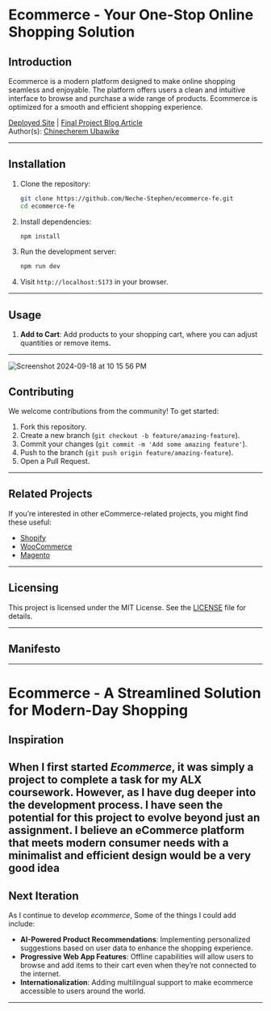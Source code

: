 # **Ecommerce - Your One-Stop Online Shopping Solution**

## **Introduction**

Ecommerce is a modern platform designed to make online shopping seamless and enjoyable. The platform offers users a clean and intuitive interface to browse and purchase a wide range of products. Ecommerce is optimized for a smooth and efficient shopping experience.

[Deployed Site](https://ecommerce-fe-eta.vercel.app/home) | [Final Project Blog Article](https://medium.com/shopeasy-final-project)  
Author(s): [Chinecherem Ubawike](https://www.linkedin.com/in/chinecherem-ubawike/)

---

## **Installation**

1. Clone the repository:
   ```bash
   git clone https://github.com/Neche-Stephen/ecommerce-fe.git
   cd ecommerce-fe
   ```

2. Install dependencies:
   ```bash
   npm install
   ```

3. Run the development server:
   ```bash
   npm run dev
   ```

4. Visit `http://localhost:5173` in your browser.

---

## **Usage**

1. **Add to Cart**: Add products to your shopping cart, where you can adjust quantities or remove items.
---

![Screenshot 2024-09-18 at 10 15 56 PM](https://github.com/user-attachments/assets/4f8b7bb9-5f69-4878-886c-f48930bf1b61)


## **Contributing**

We welcome contributions from the community! To get started:

1. Fork this repository.
2. Create a new branch (`git checkout -b feature/amazing-feature`).
3. Commit your changes (`git commit -m 'Add some amazing feature'`).
4. Push to the branch (`git push origin feature/amazing-feature`).
5. Open a Pull Request.

---

## **Related Projects**

If you’re interested in other eCommerce-related projects, you might find these useful:
- [Shopify](https://www.shopify.com/)
- [WooCommerce](https://woocommerce.com/)
- [Magento](https://magento.com/)

---

## **Licensing**

This project is licensed under the MIT License. See the [LICENSE](https://github.com/Neche-Stephen/ecommerce-fe/blob/main/LICENSE) file for details.

---

## **Manifesto**
---
# **Ecommerce - A Streamlined Solution for Modern-Day Shopping**

## **Inspiration**

When I first started *Ecommerce*, it was simply a project to complete a task for my ALX coursework. However, as I have dug deeper into the development process. I have seen the potential for this project to evolve beyond just an assignment. I believe an eCommerce platform that meets modern consumer needs with a minimalist and efficient design would be a very good idea
---

## **Next Iteration**

As I continue to develop *ecommerce*, Some of the things I could add include:

- **AI-Powered Product Recommendations**: Implementing personalized suggestions based on user data to enhance the shopping experience.
- **Progressive Web App Features**: Offline capabilities will allow users to browse and add items to their cart even when they’re not connected to the internet.
- **Internationalization**: Adding multilingual support to make ecommerce accessible to users around the world.

---


